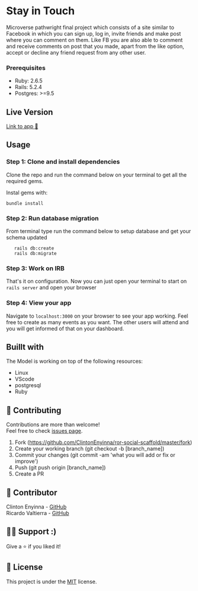 Stay in Touch
==============

Microverse pathwright final project which consists of a site similar to Facebook in which you can sign up, log in, invite friends and make post where you can comment on them. Like FB you are also able to comment and receive comments on post that you made, apart from the like option, accept or decline any friend request from any other user.


### Prerequisites

- Ruby: 2.6.5
- Rails: 5.2.4
- Postgres: >=9.5


## Live Version
[Link to app :star2:](https://infinite-island-22073.herokuapp.com/)

## Usage
### Step 1: Clone and install dependencies
Clone the repo and run the command below on your terminal to get all the required gems.

Instal gems with:

```
bundle install
```

### Step 2: Run database migration
From terminal type run the command below to setup database and get your schema updated

```
   rails db:create
   rails db:migrate
```

### Step 3: Work on IRB
That's it on configuration. Now you can just open your terminal to start on `rails server` and open your browser


### Step 4: View your app
Navigate to `localhost:3000` on your browser to see your app working.
Feel free to create as many events as you want. The other users will attend and you will get informed of that on your dashboard.


## Buillt with
The Model is working on top of the following resources:

- Linux
- VScode
- postgresql
- Ruby


## 🤝 Contributing


Contributions are more than welcome!<br/>Feel free to check [issues page](https://github.com/ClintonEnyinna/ror-social-scaffold/issues).


1. Fork (https://github.com/ClintonEnyinna/ror-social-scaffold/master/fork)
2. Create your working branch (git checkout -b [branch_name])
3. Commit your changes (git commit -am 'what you will add or fix or improve')
4. Push (git push origin [branch_name])
5. Create a PR

## 🤖 Contributor

Clinton Enyinna - [GitHub](https://github.com/ClintonEnyinna)
<br>
Ricardo Valtierra - [GitHub](https://github.com/ricardovaltierra)

## 🙋‍♂ Support :)

Give a ⭐️ if you liked it!

## 📝 License

This project is under the [MIT](LICENSE) license.
